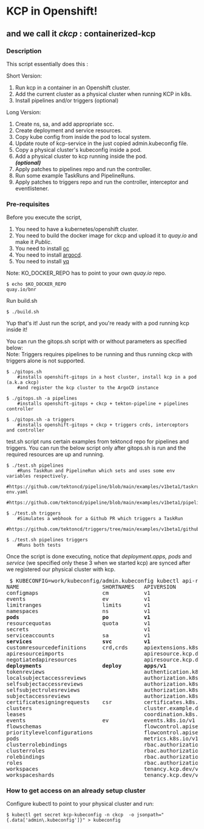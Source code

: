 

# KCP in Openshift!
## and we call it _ckcp_ : containerized-kcp

###
### Description

This script essentially does this :  

Short Version:
1. Run kcp in a container in an Openshift cluster.
2. Add the current cluster as a physical cluster when running KCP in k8s.
3. Install pipelines and/or triggers (optional)

Long Version:
1. Create ns, sa, and add appropriate scc.
2. Create deployment and service resources.
3. Copy kube config from inside the pod to local system.
4. Update route of kcp-service in the just copied admin.kubeconfig file.
5. Copy a physical cluster's kubeconfig inside a pod.
6. Add a physical cluster to kcp running inside the pod.  
   ***(optional)***
7. Apply patches to pipelines repo and run the controller.
8. Run some example TaskRuns and PipelineRuns.
9. Apply patches to triggers repo and run the controller, interceptor and eventlistener.

### Pre-requisites
Before you execute the script, 

1. You need to have a kubernetes/openshift cluster.
2. You need to build the docker image for ckcp and upload it to *quay.io* and make it *Public*.
3. You need to install [oc](https://docs.openshift.com/container-platform/4.9/cli_reference/openshift_cli/getting-started-cli.html)
4. You need to install [argocd](https://argo-cd.readthedocs.io/en/stable/cli_installation/).
5. You need to install [yq](http://mikefarah.github.io/yq/#install)

Note: KO_DOCKER_REPO has to point to your own *quay.io* repo.
```
$ echo $KO_DOCKER_REPO
quay.io/bnr
```
Run build.sh
```
$ ./build.sh
```

Yup that's it! Just run the script, and you're ready with a pod running kcp inside it!  

You can run the gitops.sh script with or without parameters as specified below:  
Note: Triggers requires pipelines to be running and thus running ckcp with triggers alone is not supported.

```
$ ./gitops.sh
    #installs openshift-gitops in a host cluster, install kcp in a pod (a.k.a ckcp)
    #and register the kcp cluster to the ArgoCD instance

$ ./gitops.sh -a pipelines
    #installs openshift-gitops + ckcp + tekton-pipeline + pipelines controller

$ ./gitops.sh -a triggers
    #installs openshift-gitops + ckcp + triggers crds, interceptors and controller 
```
test.sh script runs certain examples from tektoncd repo for pipelines and triggers. You can run the below script only after gitops.sh is run and the required resources are up and running. 

```
$ ./test.sh pipelines
    #Runs TaskRun and PipelineRun which sets and uses some env variables respectively.
    #https://github.com/tektoncd/pipeline/blob/main/examples/v1beta1/taskruns/custom-env.yaml
    #https://github.com/tektoncd/pipeline/blob/main/examples/v1beta1/pipelineruns/using_context_variables.yaml

$ ./test.sh triggers
    #Simulates a webhook for a Github PR which triggers a TaskRun
    #https://github.com/tektoncd/triggers/tree/main/examples/v1beta1/github

$ ./test.sh pipelines triggers
    #Runs both tests
```

Once the script is done executing, notice that _deployment.apps, pods_ and _service_ (we specified only these 3 when we started kcp) are synced after we registered our physical cluster with kcp.

<pre>
 $ KUBECONFIG=work/kubeconfig/admin.kubeconfig kubectl api-resources
NAME                          SHORTNAMES   APIVERSION                             NAMESPACED   KIND
configmaps                    cm           v1                                     true         ConfigMap
events                        ev           v1                                     true         Event
limitranges                   limits       v1                                     true         LimitRange
namespaces                    ns           v1                                     false        Namespace
<b>pods                          po           v1                                     true         Pod</b>
resourcequotas                quota        v1                                     true         ResourceQuota
secrets                                    v1                                     true         Secret
serviceaccounts               sa           v1                                     true         ServiceAccount
<b>services                      svc          v1                                     true         Service</b>
customresourcedefinitions     crd,crds     apiextensions.k8s.io/v1                false        CustomResourceDefinition
apiresourceimports                         apiresource.kcp.dev/v1alpha1           false        APIResourceImport
negotiatedapiresources                     apiresource.kcp.dev/v1alpha1           false        NegotiatedAPIResource
<b>deployments                   deploy       apps/v1                                true         Deployment</b>
tokenreviews                               authentication.k8s.io/v1               false        TokenReview
localsubjectaccessreviews                  authorization.k8s.io/v1                true         LocalSubjectAccessReview
selfsubjectaccessreviews                   authorization.k8s.io/v1                false        SelfSubjectAccessReview
selfsubjectrulesreviews                    authorization.k8s.io/v1                false        SelfSubjectRulesReview
subjectaccessreviews                       authorization.k8s.io/v1                false        SubjectAccessReview
certificatesigningrequests    csr          certificates.k8s.io/v1                 false        CertificateSigningRequest
clusters                                   cluster.example.dev/v1alpha1           false        Cluster
leases                                     coordination.k8s.io/v1                 true         Lease
events                        ev           events.k8s.io/v1                       true         Event
flowschemas                                flowcontrol.apiserver.k8s.io/v1beta1   false        FlowSchema
prioritylevelconfigurations                flowcontrol.apiserver.k8s.io/v1beta1   false        PriorityLevelConfiguration
pods                                       metrics.k8s.io/v1beta1                 true         PodMetrics
clusterrolebindings                        rbac.authorization.k8s.io/v1           false        ClusterRoleBinding
clusterroles                               rbac.authorization.k8s.io/v1           false        ClusterRole
rolebindings                               rbac.authorization.k8s.io/v1           true         RoleBinding
roles                                      rbac.authorization.k8s.io/v1           true         Role
workspaces                                 tenancy.kcp.dev/v1alpha1               false        Workspace
workspaceshards                            tenancy.kcp.dev/v1alpha1               false        WorkspaceShard
</pre>

### How to get access on an already setup cluster

Configure kubectl to point to your physical cluster and run:

```
$ kubectl get secret kcp-kubeconfig -n ckcp  -o jsonpath="{.data['admin\.kubeconfig']}" > kubeconfig
```
